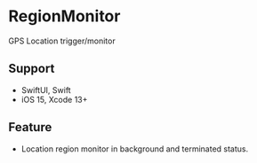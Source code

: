 # RegionMonitor
GPS Location trigger/monitor

## Support
- SwiftUI, Swift
- iOS 15, Xcode 13+

## Feature
- Location region monitor in background and terminated status. 
